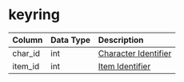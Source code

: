 # keyring

| Column | Data Type | Description |
| :--- | :--- | :--- |
| char\_id | int | [Character Identifier](character_data.md) |
| item\_id | int | [Item Identifier](https://github.com/EQEmu/docs-db-schema/tree/e0eb157dbf5563b03c0faf391abc87ec69239f4a/docs/categories/characters/items.md) |

